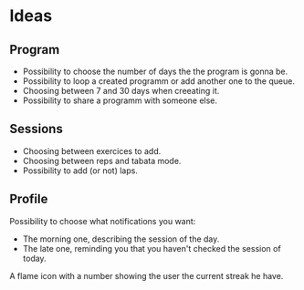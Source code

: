 # Ideas

## Program

- Possibility to choose the number of days the the program is gonna be.  
- Possibility to loop a created programm or add another one to the queue.  
- Choosing between 7 and 30 days when creeating it.  
- Possibility to share a programm with someone else.  

## Sessions

- Choosing between exercices to add.  
- Choosing between reps and tabata mode.  
- Possibility to add (or not) laps.  

## Profile

Possibility to choose what notifications you want:
- The morning one, describing the session of the day.  
- The late one, reminding you that you haven't checked the session of today.  

A flame icon with a number showing the user the current streak he have.  
